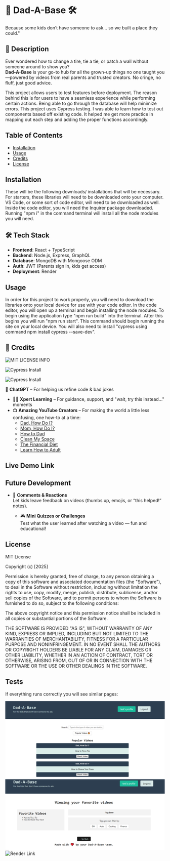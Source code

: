 # 🛞 Dad-A-Base 🛠️
Because some kids don’t have someone to ask… so we built a place they could."

## 👔 Description

Ever wondered how to change a tire, tie a tie, or patch a wall without someone around to show you?  
**Dad-A-Base** is your go-to hub for all the grown-up things no one taught you—powered by videos from real parents and trusted creators. No cringe, no fluff, just good advice.

This project allows users to test features before deployment. The reason behind this is for users to have a seamless experience while performing certain actions. Being able to go through the database will help minimize errors. This project uses Cypress testing. I was able to learn how to test out components based off existing code. It helped me get more practice in mapping out each step and adding the proper functions accordingly. 

## Table of Contents 

- [Installation](#installation)
- [Usage](#usage)
- [Credits](#credits)
- [License](#license)

## Installation

These will be the following downloads/ installations that will be necessary. For starters, these libraries will need to be downloaded onto your computer. VS Code, or some sort of code editor, will need to be downloaded as well. Inside the code editor, you will need the Inquirer package downloaded. Running "npm i" in the command terminal will install all the node modules you will need. 

## 🛠️ Tech Stack

- **Frontend**: React + TypeScript
- **Backend**: Node.js, Express, GraphQL
- **Database**: MongoDB with Mongoose ODM
- **Auth**: JWT (Parents sign in, kids get access)
- **Deployment**: Render


## Usage

In order for this project to work properly, you will need to download the libraries onto your local device for use with your code editor. In the code editor, you will open up a terminal and begin installing the node modules. To begin using the application type "npm run build" into the terminal. After this begins you will run "npm run start". This command should begin running the site on your local device. You will also need to install "cypress using command npm install cypress --save-dev".
  
## 🙌 Credits

![MIT LICENSE INFO](https://choosealicense.com/licenses/mit/#)

![Cypress Install](https://stackoverflow.com/questions/75898942/cypress-installation-through-npm-doesnt-work)

![Cypress Install](https://www.cypress.io/)

 🤖 **ChatGPT** – For helping us refine code & bad jokes  
- 🧑‍🏫 **Xpert Learning** – For guidance, support, and "wait, try this instead..." moments  
- 📺 **Amazing YouTube Creators** – For making the world a little less confusing, one how-to at a time:
  - [Dad, How Do I?](https://www.youtube.com/@DadhowdoI)
  - [Mom, How Do I?](https://www.youtube.com/@momhowdoi4105)
  - [How to Dad](https://www.youtube.com/@HowtoDad)
  - [Clean My Space](https://www.youtube.com/@cleanmyspace)
  - [The Financial Diet](https://www.youtube.com/@thefinancialdiet)
  - [Learn How to Adult](https://www.youtube.com/@learnhowtoadult)

## Live Demo Link

## Future Development

- 💬 **Comments & Reactions**  
  Let kids leave feedback on videos (thumbs up, emojis, or “this helped!” notes).
  
  - 🎮 **Mini Quizzes or Challenges**  
  Test what the user learned after watching a video — fun and educational!



## License

MIT License

Copyright (c) [2025]

Permission is hereby granted, free of charge, to any person obtaining a copy
of this software and associated documentation files (the "Software"), to deal
in the Software without restriction, including without limitation the rights
to use, copy, modify, merge, publish, distribute, sublicense, and/or sell
copies of the Software, and to permit persons to whom the Software is
furnished to do so, subject to the following conditions:

The above copyright notice and this permission notice shall be included in all
copies or substantial portions of the Software.

THE SOFTWARE IS PROVIDED "AS IS", WITHOUT WARRANTY OF ANY KIND, EXPRESS OR
IMPLIED, INCLUDING BUT NOT LIMITED TO THE WARRANTIES OF MERCHANTABILITY,
FITNESS FOR A PARTICULAR PURPOSE AND NONINFRINGEMENT. IN NO EVENT SHALL THE
AUTHORS OR COPYRIGHT HOLDERS BE LIABLE FOR ANY CLAIM, DAMAGES OR OTHER
LIABILITY, WHETHER IN AN ACTION OF CONTRACT, TORT OR OTHERWISE, ARISING FROM,
OUT OF OR IN CONNECTION WITH THE SOFTWARE OR THE USE OR OTHER DEALINGS IN THE
SOFTWARE.

## Tests

If everything runs correctly you will see similar pages:

![Homepage](Assets/images/Homepage.png)
![Favorited](Assets/images/FavoriteVids.png)
![Render Link]()